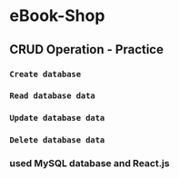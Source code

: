 # eBook-Shop
## CRUD Operation - Practice

### `Create database`
### `Read database data`
### `Update database data`
### `Delete database data`

### used MySQL database and React.js

